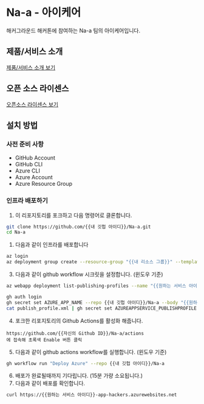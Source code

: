 # Na-a - 아이케어
해커그라운드 해커톤에 참여하는 Na-a 팀의 아이케어입니다.

## 제품/서비스 소개

<!-- 아래 링크는 지우지 마세요 -->
[제품/서비스 소개 보기](TOPIC.md)
<!-- 위 링크는 지우지 마세요 -->

## 오픈 소스 라이센스

<!-- 아래 링크는 지우지 마세요 -->
[오픈소스 라이센스 보기](./LICENSE)
<!-- 위 링크는 지우지 마세요 -->

## 설치 방법
### 사전 준비 사항

- GitHub Account
- GitHub CLI
- Azure CLI
- Azure Account
- Azure Resource Group

### 인프라 배포하기

1. 이 리포지토리를 포크하고 다음 명령어로 클론합니다.
```bash
git clone https://github.com/{{내 깃헙 아이디}}/Na-a.git
cd Na-a
```
1. 다음과 같이 인프라를 배포합니다
```bash
az login
az deployment group create --resource-group "{{내 리소스 그룹}}" --template-file ./infra/main.bicep --parameters name={{원하는 서비스 아이디}}
```
3. 다음과 같이 github workflow 시크릿을 설정합니다. (윈도우 기준)
```bash
az webapp deployment list-publishing-profiles --name "{{원하는 서비스 아이디}}-app-heckers" --resource-group "{{내 리소스 그룹}}" --xml > publish_profile.xml

gh auth login
gh secret set AZURE_APP_NAME --repo {{내 깃헙 아이디}}/Na-a --body "{{원하는 서비스 아이디}}"
cat publish_profile.xml | gh secret set AZUREAPPSERVICE_PUBLISHPROFILE --repo {{내 깃헙 아이디}}/Na-a
```
4. 포크한 리포지토리의 Github Actions를 활성화 해줍니다.
```
https://github.com/{{자신의 Github ID}}/Na-a/actions
에 접속해 초록색 Enable 버튼 클릭
```
5. 다음과 같이 github actions workflow를 실행합니다. (윈도우 기준)
```bash
gh workflow run "Deploy Azure" --repo {{내 깃헙 아이디}}/Na-a
```
6. 배포가 완료될때까지 기다립니다. (15분 가량 소요됩니다.)
7. 다음과 같이 배포를 확인합니다.
```bash
curl https://{{원하는 서비스 아이디}}-app-hackers.azurewebsites.net
```
